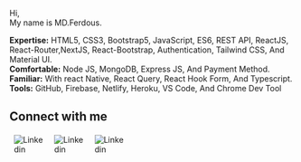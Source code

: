 <!---<div align="center">
<img width="100%" height = "350px" src="https://raw.githubusercontent.com/ferdousr3/f-g-banner/main/js%20(1).png" alt="cover" />
</div>--->

<!-- <h1> Hello < Developers/ >! <img src = "https://raw.githubusercontent.com/MartinHeinz/MartinHeinz/master/wave.gif" width = 50px> </h1>
<p align='center'>
 -->

</p>
<div size='20px'>
  Hi,
  <br>
  My name is MD.Ferdous. 
</div>

<!-- <h2> About Me <img src = "https://media0.giphy.com/media/KDDpcKigbfFpnejZs6/giphy.gif?cid=ecf05e47oy6f4zjs8g1qoiystc56cu7r9tb8a1fe76e05oty&rid=giphy.gif" width = 100px></h2> -->




 <b>Expertise:</b> HTML5, CSS3, Bootstrap5, JavaScript, ES6, REST API, ReactJS, React-Router,NextJS, React-Bootstrap, Authentication, Tailwind CSS, And  Material UI. </br>
<b>Comfortable:</b> Node JS, MongoDB, Express JS, And Payment Method.  </br>
 <b>Familiar:</b> With react Native,  React Query, React Hook Form, And Typescript.  </br>
 <b>Tools:</b> GitHub, Firebase, Netlify, Heroku, VS Code, And Chrome Dev Tool



<!----<img src='https://raw.githubusercontent.com/ShahriarShafin/ShahriarShafin/main/Assets/handshake.gif' width="100px">---->
<h2> Connect with me  </h2>
<div style="max-width: 200px; display: flex; justify-content: space-between;">
  <a style="text-decoration: none; margin:2px 8px" target="_blank" href = 'https://www.linkedin.com/in/ferdousr3'>
   <img src="https://img.shields.io/badge/-LinkedIn-0072b1?logo=LinkedIn&logoColor=white&logoWidth=15" alt="Linkedin">
  </a> 
<a style="text-decoration: none; margin:2px 8px" target="_blank" href = 'https://www.twitter.com/ferdousr3'> 
  <img src="https://img.shields.io/badge/-Twitter-00acee?logo=Twitter&logoColor=white&logoWidth=15" alt="Linkedin">
</a> 
<a style="text-decoration: none; margin:2px 8px" target="_blank" href = 'https://www.github.com/ferdousr3'> 
  <img src="https://img.shields.io/badge/-GitHub-222021?logo=GitHub&logoColor=white&logoWidth=15" alt="Linkedin">
</a> 

